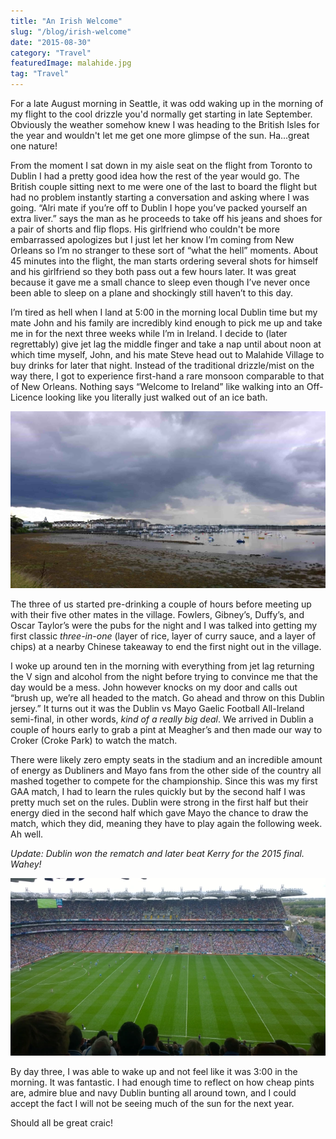 ```yaml
---
title: "An Irish Welcome"
slug: "/blog/irish-welcome"
date: "2015-08-30"
category: "Travel"
featuredImage: malahide.jpg
tag: "Travel"
---
```


For a late August morning in Seattle, it was odd waking up in the morning of my flight to the cool drizzle you'd normally get starting in late September. Obviously the weather somehow knew I was heading to the British Isles for the year and wouldn't let me get one more glimpse of the sun. Ha...great one nature!

From the moment I sat down in my aisle seat on the flight from Toronto to Dublin I had a pretty good idea how the rest of the year would go. The British couple sitting next to me were one of the last to board the flight but had no problem instantly starting a conversation and asking where I was going. “Alri mate if you’re off to Dublin I hope you’ve packed yourself an extra liver.” says the man as he proceeds to take off his jeans and shoes for a pair of shorts and flip flops. His girlfriend who couldn't be more embarrassed apologizes but I just let her know I’m coming from New Orleans so I’m no stranger to these sort of “what the hell” moments. About 45 minutes into the flight, the man starts ordering several shots for himself and his girlfriend so they both pass out a few hours later. It was great because it gave me a small chance to sleep even though I’ve never once been able to sleep on a plane and shockingly still haven’t to this day.

I’m tired as hell when I land at 5:00 in the morning local Dublin time but my mate John and his family are incredibly kind enough to pick me up and take me in for the next three weeks while I’m in Ireland. I decide to (later regrettably) give jet lag the middle finger and take a nap until about noon at which time myself, John, and his mate Steve head out to Malahide Village to buy drinks for later that night. Instead of the traditional drizzle/mist on the way there, I got to experience first-hand a rare monsoon comparable to that of New Orleans. Nothing says “Welcome to Ireland” like walking into an Off-Licence looking like you literally just walked out of an ice bath.

![A view of Malahide Village](./malahide.jpg)

The three of us started pre-drinking a couple of hours before meeting up with their five other mates in the village. Fowlers, Gibney’s, Duffy’s, and Oscar Taylor’s were the pubs for the night and I was talked into getting my first classic <em>three-in-one</em> (layer of rice, layer of curry sauce, and a layer of chips) at a nearby Chinese takeaway to end the first night out in the village.

I woke up around ten in the morning with everything from jet lag returning the V sign and alcohol from the night before trying to convince me that the day would be a mess. John however knocks on my door and calls out “brush up, we’re all headed to the match. Go ahead and throw on this Dublin jersey.” It turns out it was the Dublin vs Mayo Gaelic Football All-Ireland semi-final, in other words, <em>kind of a really big deal</em>. We arrived in Dublin a couple of hours early to grab a pint at Meagher’s and then made our way to Croker (Croke Park) to watch the match.

There were likely zero empty seats in the stadium and an incredible amount of energy as Dubliners and Mayo fans from the other side of the country all mashed together to compete for the championship. Since this was my first GAA match, I had to learn the rules quickly but by the second half I was pretty much set on the rules. Dublin were strong in the first half but their energy died in the second half which gave Mayo the chance to draw the match, which they did, meaning they have to play again the following week. Ah well.

<em>Update: Dublin won the rematch and later beat Kerry for the 2015 final. Wahey!</em>

![Dublin vs Mayo semi-final match](./gaa-semi-final.webp)

By day three, I was able to wake up and not feel like it was 3:00 in the morning. It was fantastic. I had enough time to reflect on how cheap pints are, admire blue and navy Dublin bunting all around town, and I could accept the fact I will not be seeing much of the sun for the next year.

Should all be great craic!